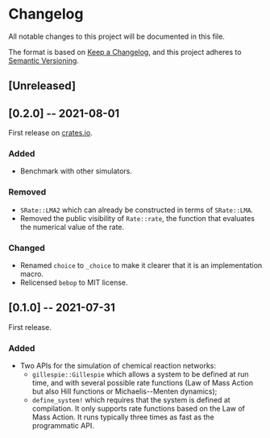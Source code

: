 # Changelog

All notable changes to this project will be documented in this file.

The format is based on [Keep a Changelog](https://keepachangelog.com/en/1.0.0/),
and this project adheres to [Semantic Versioning](https://semver.org/spec/v2.0.0.html).

## [Unreleased]

## [0.2.0] -- 2021-08-01

First release on [crates.io](https://crates.io).

### Added

* Benchmark with other simulators.

### Removed

* `SRate::LMA2` which can already be constructed in terms of
    `SRate::LMA`.
* Removed the public visibility of `Rate::rate`, the function that
    evaluates the numerical value of the rate.

### Changed

* Renamed `choice` to `_choice` to make it clearer that it is an
    implementation macro.
* Relicensed `bebop` to MIT license.

## [0.1.0] -- 2021-07-31

First release.

### Added

* Two APIs for the simulation of chemical reaction networks:
    * `gillespie::Gillespie` which allows a system to be defined at run
        time, and with several possible rate functions (Law of Mass Action
        but also Hill functions or Michaelis--Menten dynamics);
    * `define_system!` which requires that the system is defined at
        compilation.  It only supports rate functions based on the Law
        of Mass Action.  It runs typically three times as fast as the
        programmatic API.
